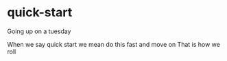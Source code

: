 # quick-start
Going up on a tuesday

When we say quick start we mean do this fast and move on
That is how we roll
